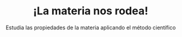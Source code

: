 ---
title: "¡La materia nos rodea!"
url: "/recursos-fisica-quimica/actividades/2eso-3eso/la-materia-nos-rodea"
subtitle: Estudia las propiedades de la materia aplicando el método científico
summary: "Estudia las propiedades de la materia aplicando el método científico."
breadcrumbs: ["recursos-fisica-quimica","actividades-2eso-3eso"]
tags:
- actividades
- 2º ESO
- 3º ESO
- actividad-científica
- materia
- gases
- eXeLearning
- ABP
categories:
- Física
- Química
weight: 5

# Optional external URL for project (replaces project detail page).
external_link: "https://cedec.intef.es/proyecto-edia-recurso-para-ciencias-la-materia-nos-rodea/"

image:
  preview_only: true
---